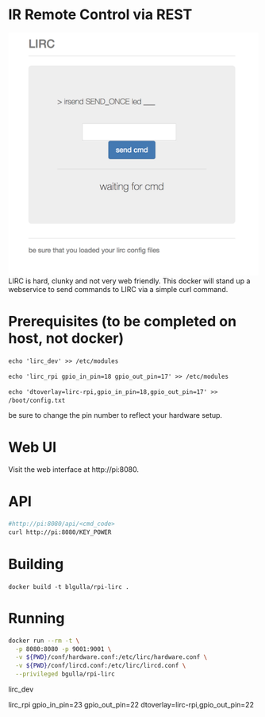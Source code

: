 # IR Remote Control via REST 
![Screenshot](https://github.com/bgulla/hypriot-lirc/blob/master/img/screenshot.png?raw=true)
LIRC is hard, clunky and not very web friendly. This docker will stand up a webservice to send commands to LIRC via a simple curl command. 

# Prerequisites (to be completed on host, not docker)
```echo 'lirc_dev' >> /etc/modules ```

```echo 'lirc_rpi gpio_in_pin=18 gpio_out_pin=17' >> /etc/modules ```

```echo 'dtoverlay=lirc-rpi,gpio_in_pin=18,gpio_out_pin=17' >> /boot/config.txt```

be sure to change the pin number to reflect your hardware setup.




# Web UI 
Visit the web interface at http://pi:8080. 
# API
```bash
#http://pi:8080/api/<cmd_code>
curl http://pi:8080/KEY_POWER
```
# Building
```docker build -t blgulla/rpi-lirc .```

# Running
```bash
docker run --rm -t \
  -p 8080:8080 -p 9001:9001 \
  -v ${PWD}/conf/hardware.conf:/etc/lirc/hardware.conf \
  -v ${PWD}/conf/lircd.conf:/etc/lirc/lircd.conf \
  --privileged bgulla/rpi-lirc
```

lirc_dev

lirc_rpi gpio_in_pin=23 gpio_out_pin=22
dtoverlay=lirc-rpi,gpio_out_pin=22

